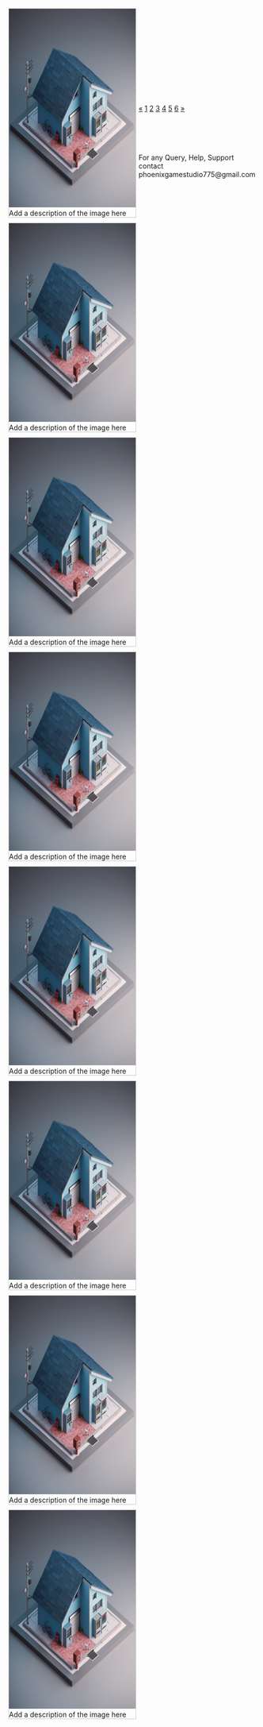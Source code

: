 <html>
<head>
<style>
div.gallery {
  margin: 5px;
  border: 1px solid #ccc;
  float: left;
  width: 256px;
}

div.gallery:hover {
  border: 1px solid #777;
}

div.gallery img {
  width: 100%;
  height: auto;
}

div.desc {
  font-size: 14px;
  padding: 15px;
  text-align: center;
}
  
.center {
  text-align: center;
}

.pagination {
  display: inline-block;
}

.pagination a {
  color: black;
  float: left;
  padding: 8px 16px;
  text-decoration: none;
  transition: background-color .3s;
  border: 1px solid #ddd;
  margin: 0 4px;
}

.pagination a.active {
  background-color: #4CAF50;
  color: white;
  border: 1px solid #4CAF50;
}

.pagination a:hover:not(.active) {background-color: #ddd;}
  
</style>
</head>
  
<body>
<div class="gallery">
  <a target="_blank" href="house1.jpg"><img src="house1.jpg" alt="Cinque Terre" width="600" height="400"></a>
  <div class="desc">Add a description of the image here</div></div>
  
<div class="gallery">
  <a target="_blank" href="house1.jpg">
    <img src="house1.jpg" alt="Forest" width="600" height="400"></a>
    <div class="desc">Add a description of the image here</div></div>

<div class="gallery">
  <a target="_blank" href="house1.jpg">
    <img src="house1.jpg" alt="Northern Lights" width="600" height="400"></a>
    <div class="desc">Add a description of the image here</div></div>
    <br><br><br><br>
<div class="gallery">
  <a target="_blank" href="house1.jpg">
    <img src="house1.jpg" alt="Mountains" width="600" height="400"></a>
  <div class="desc">Add a description of the image here</div></div>
  
<div class="gallery">
  <a target="_blank" href="house1.jpg"><img src="house1.jpg" alt="Mountains" width="600" height="400"></a>
  <div class="desc">Add a description of the image here</div></div>
  
<div class="gallery">
  <a target="_blank" href="house1.jpg"><img src="house1.jpg" alt="Mountains" width="600" height="400"></a>
  <div class="desc">Add a description of the image here</div></div>
  
<div class="gallery">
  <a target="_blank" href="house1.jpg"><img src="house1.jpg" alt="Mountains" width="600" height="400"></a>
  <div class="desc">Add a description of the image here</div></div>
  
<div class="gallery">
  <a target="_blank" href="house1.jpg"><img src="house1.jpg" alt="Mountains" width="600" height="400"></a>
  <div class="desc">Add a description of the image here</div></div>  
  <p><br>
<br>
<br>
<br>
<br>
<br></p>
  <div class="center">
  <div class="pagination">
  <a href="#">&laquo;</a>
  <a href="#" class="active">1</a>
  <a href="#">2</a>
  <a href="#">3</a>
  <a href="#">4</a>
  <a href="#">5</a>
  <a href="#">6</a>
  <a href="#">&raquo;</a>
  </div>
</div>
  <br>
  <br>
  <br>
  <br>
  
  
</body>
</html>
<p>For any Query, Help, Support contact phoenixgamestudio775@gmail.com</p>
